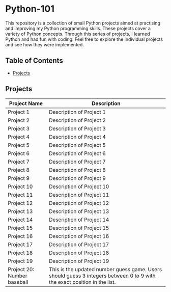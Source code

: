 # Python-101

This repository is a collection of small Python projects aimed at practising and improving my Python programming skills. These projects cover a variety of Python concepts. Through this series of projects, I learned Python and had fun with coding. Feel free to explore the individual projects and see how they were implemented.

## Table of Contents

- [Projects](#projects)

## Projects


| Project Name        | Description                                 |
| ------------------- | ------------------------------------------- |
| Project 1           | Description of Project 1                    |
| Project 2           | Description of Project 2                    |
| Project 3           | Description of Project 3                    |
| Project 4           | Description of Project 4                    |
| Project 5           | Description of Project 5                    |
| Project 6           | Description of Project 6                    |
| Project 7           | Description of Project 7                    |
| Project 8           | Description of Project 8                    |
| Project 9           | Description of Project 9                    |
| Project 10          | Description of Project 10                   |
| Project 11          | Description of Project 11                   |
| Project 12          | Description of Project 12                   |
| Project 13          | Description of Project 13                   |
| Project 14          | Description of Project 14                   |
| Project 15          | Description of Project 15                   |
| Project 16          | Description of Project 16                   |
| Project 17          | Description of Project 17                   |
| Project 18          | Description of Project 18                   |
| Project 19          | Description of Project 19                   |
| Project 20: Number baseball          | This is the updated number guess game. Users should guess 3 integers between 0 to 9 with the exact position in the list.                   |


